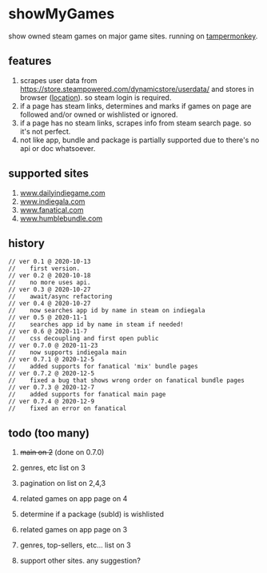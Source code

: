 # showMyGames
show owned steam games on major game sites. running on [tampermonkey](https://www.tampermonkey.net/).

## features
1. scrapes user data from https://store.steampowered.com/dynamicstore/userdata/ and stores in browser ([location](https://stackoverflow.com/questions/16823686/where-does-gm-setvalue-store-data)). so steam login is required.
2. if a page has steam links, determines and marks if games on page are followed and/or owned or wishlisted or ignored.
3. if a page has no steam links, scrapes info from steam search page. so it's not perfect.
4. not like app, bundle and package is partially supported due to there's no api or doc whatsoever.

## supported sites
1. www.dailyindiegame.com
2. www.indiegala.com
3. www.fanatical.com
4. www.humblebundle.com

## history
    // ver 0.1 @ 2020-10-13
    //    first version.
    // ver 0.2 @ 2020-10-18
    //    no more uses api.
    // ver 0.3 @ 2020-10-27
    //    await/async refactoring
    // ver 0.4 @ 2020-10-27
    //    now searches app id by name in steam on indiegala
    // ver 0.5 @ 2020-11-1
    //    searches app id by name in steam if needed!
    // ver 0.6 @ 2020-11-7
    //    css decoupling and first open public
    // ver 0.7.0 @ 2020-11-23
    //    now supports indiegala main
    // ver 0.7.1 @ 2020-12-5
    //    added supports for fanatical 'mix' bundle pages
    // ver 0.7.2 @ 2020-12-5
    //    fixed a bug that shows wrong order on fanatical bundle pages
    // ver 0.7.3 @ 2020-12-7
    //    added supports for fanatical main page
    // ver 0.7.4 @ 2020-12-9
    //    fixed an error on fanatical

## todo (too many)
1. ~~main on 2~~ (done on 0.7.0)
2. genres, etc list on 3
3. pagination on list on 2,4,3
4. related games on app page on 4
5. determine if a package (subId) is wishlisted
6. related games on app page on 3
7. genres, top-sellers, etc... list on 3

999. support other sites. any suggestion?
